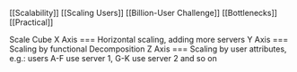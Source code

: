 [[Scalability]]
[[Scaling Users]]
[[Billion-User Challenge]]
[[Bottlenecks]]
[[Practical]]


Scale Cube
X Axis === Horizontal scaling, adding more servers
Y Axis === Scaling by functional Decomposition
Z Axis === Scaling by user attributes, e.g.: users A-F use server 1, G-K use server 2 and so on

